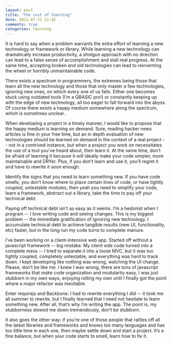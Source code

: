 ```yaml
---
layout: post
title: "the cost of learning"
date: 2012-07-31 21:42
comments: true
categories: learning
---
```

It is hard to say when a problem warrants the extra effort of learning a new technology or framework or library. While learning a new technology can dramatically increase productivity, a shotgun approach with no direction can lead to a false sense of accomplishment and stall real progress. At the same time, accepting broken and old technologies can lead to reinventing the wheel or horribly unmaintainable code.

There exists a spectrum in programmers, the extremes being those that learn all the new technology and those that only master a few technologies, ignoring new ones, on which every one of us falls. Either one becomes stuck using outdated tools (I’m a QBASIC pro!) or constantly keeping up with the edge of new technology, all too eager to fall forward into the abyss. Of course there exists a happy medium somewhere along the spectrum, which is sometimes unclear.

When developing a project in a timely manner, I would like to propose that the happy medium is learning on demand. Sure, reading hacker news articles is fine in your free time, but an in depth evaluation of new technologies should be learned on demand in the context of a real project -- not in a contrived instance, but when a project you work on necessitates the use of a tool you’ve heard about, then learn it. At the same time, don’t be afraid of learning it because it will ideally make your code simpler, more maintainable and DRYer. Plus, if you don’t learn and use it, you’ll regret it and have to rewrite it soon enough. 

Identify the signs that you need to learn something new. If you have code smells, you don’t know where to place certain lines of code, or have tightly coupled, untestable modules, then yeah you need to simplify your code, learn a framework, abstract out a library, take the time to pay off your technical debt. 

Paying off technical debt isn’t as easy as it seems. I’m a hedonist when I program -- I love writing code and seeing changes. This is my biggest problem -- the immediate gratification of ignoring new technology. I accumulate technical debt to achieve tangible results (new UI, functionality, etc) faster, but in the long run my code turns to complete manure. 

I’ve been working on a client-intensive web app. Started off without a javascript framework -- big mistake. My client side code turned into a complete mess -- I tried to separate it into a loose MVC, but it was too tightly coupled, completely untestable, and everything was hard to track down. I kept developing like nothing was wrong, watching the UI change. Please, don’t be like me. I knew I was wrong, there are tons of javascript frameworks that make code organization and modularity easy, I was just stubborn in my own ways, enjoying rolling my own until I finally got the point where a major refactor was inevitable.

Enter requirejs and Backbone. I had to rewrite everything I did -- it took me all summer to rewrite, but I finally learned that I need not hesitate to learn something new. After all, that’s why I’m writing the app. The point is, my stubborness slowed me down tremendously, don’t be stubborn. 

It also goes the other way: if you’re one of those people that rattles off all the latest libraries and frameworks and knows too many languages and has too little time in each one, then maybe settle down and start a project. It’s a fine balance, but when your code starts to smell, learn how to fix it.